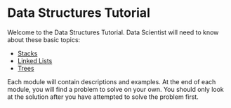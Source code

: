 # Data Structures Tutorial

Welcome to the Data Structures Tutorial. Data Scientist will need to know about these basic topics:

- [Stacks](Stacks.md)
- [Linked Lists](LinkedLists.md)
- [Trees](Trees.md)

Each module will contain descriptions and examples.  At the end of each module, you will find a problem to solve on your own.  You should only look at the solution after you have attempted to solve the problem first.
